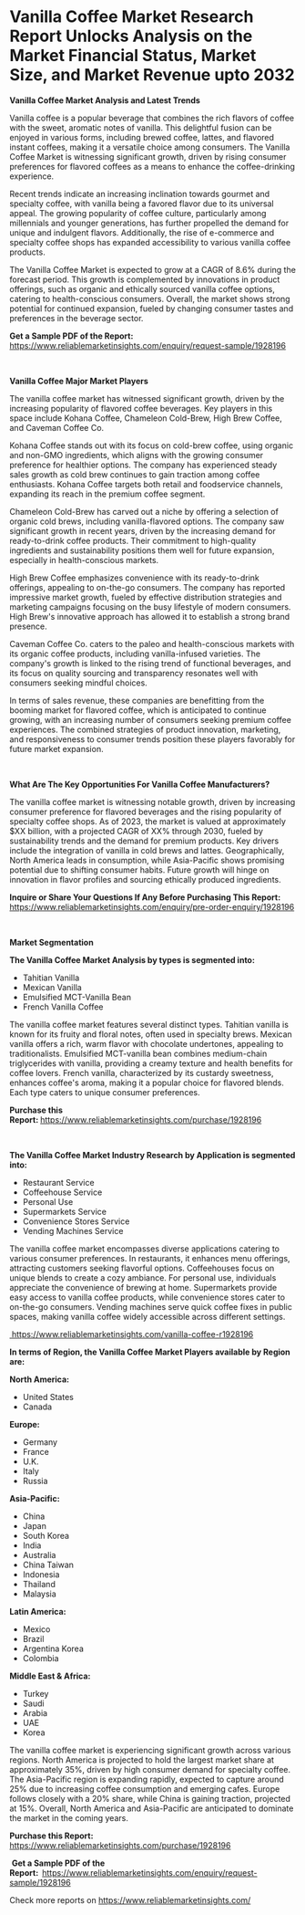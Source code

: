 <p><h1>Vanilla Coffee Market Research Report Unlocks Analysis on the Market Financial Status, Market Size, and Market Revenue upto 2032</h1></p><p><strong>Vanilla Coffee Market Analysis and Latest Trends</strong></p>
<p><p>Vanilla coffee is a popular beverage that combines the rich flavors of coffee with the sweet, aromatic notes of vanilla. This delightful fusion can be enjoyed in various forms, including brewed coffee, lattes, and flavored instant coffees, making it a versatile choice among consumers. The Vanilla Coffee Market is witnessing significant growth, driven by rising consumer preferences for flavored coffees as a means to enhance the coffee-drinking experience.</p><p>Recent trends indicate an increasing inclination towards gourmet and specialty coffee, with vanilla being a favored flavor due to its universal appeal. The growing popularity of coffee culture, particularly among millennials and younger generations, has further propelled the demand for unique and indulgent flavors. Additionally, the rise of e-commerce and specialty coffee shops has expanded accessibility to various vanilla coffee products.</p><p>The Vanilla Coffee Market is expected to grow at a CAGR of 8.6% during the forecast period. This growth is complemented by innovations in product offerings, such as organic and ethically sourced vanilla coffee options, catering to health-conscious consumers. Overall, the market shows strong potential for continued expansion, fueled by changing consumer tastes and preferences in the beverage sector.</p></p>
<p><strong>Get a Sample PDF of the Report:&nbsp;</strong> <a href="https://www.reliablemarketinsights.com/enquiry/request-sample/1928196?utm_campaign=2888&utm_medium=2&utm_source=Github&utm_content=ia&utm_term=07042025&utm_id=vanilla-coffee">https://www.reliablemarketinsights.com/enquiry/request-sample/1928196</a></p>
<p>&nbsp;</p>
<p><strong>Vanilla Coffee Major Market Players</strong></p>
<p><p>The vanilla coffee market has witnessed significant growth, driven by the increasing popularity of flavored coffee beverages. Key players in this space include Kohana Coffee, Chameleon Cold-Brew, High Brew Coffee, and Caveman Coffee Co. </p><p>Kohana Coffee stands out with its focus on cold-brew coffee, using organic and non-GMO ingredients, which aligns with the growing consumer preference for healthier options. The company has experienced steady sales growth as cold brew continues to gain traction among coffee enthusiasts. Kohana Coffee targets both retail and foodservice channels, expanding its reach in the premium coffee segment.</p><p>Chameleon Cold-Brew has carved out a niche by offering a selection of organic cold brews, including vanilla-flavored options. The company saw significant growth in recent years, driven by the increasing demand for ready-to-drink coffee products. Their commitment to high-quality ingredients and sustainability positions them well for future expansion, especially in health-conscious markets.</p><p>High Brew Coffee emphasizes convenience with its ready-to-drink offerings, appealing to on-the-go consumers. The company has reported impressive market growth, fueled by effective distribution strategies and marketing campaigns focusing on the busy lifestyle of modern consumers. High Brew's innovative approach has allowed it to establish a strong brand presence.</p><p>Caveman Coffee Co. caters to the paleo and health-conscious markets with its organic coffee products, including vanilla-infused varieties. The company's growth is linked to the rising trend of functional beverages, and its focus on quality sourcing and transparency resonates well with consumers seeking mindful choices.</p><p>In terms of sales revenue, these companies are benefitting from the booming market for flavored coffee, which is anticipated to continue growing, with an increasing number of consumers seeking premium coffee experiences. The combined strategies of product innovation, marketing, and responsiveness to consumer trends position these players favorably for future market expansion.</p></p>
<p>&nbsp;</p>
<p><strong>What Are The Key Opportunities For Vanilla Coffee Manufacturers?</strong></p>
<p><p>The vanilla coffee market is witnessing notable growth, driven by increasing consumer preference for flavored beverages and the rising popularity of specialty coffee shops. As of 2023, the market is valued at approximately $XX billion, with a projected CAGR of XX% through 2030, fueled by sustainability trends and the demand for premium products. Key drivers include the integration of vanilla in cold brews and lattes. Geographically, North America leads in consumption, while Asia-Pacific shows promising potential due to shifting consumer habits. Future growth will hinge on innovation in flavor profiles and sourcing ethically produced ingredients.</p></p>
<p><strong>Inquire or Share Your Questions If Any Before Purchasing This Report:</strong> <a href="https://www.reliablemarketinsights.com/enquiry/pre-order-enquiry/1928196?utm_campaign=2888&utm_medium=2&utm_source=Github&utm_content=ia&utm_term=07042025&utm_id=vanilla-coffee">https://www.reliablemarketinsights.com/enquiry/pre-order-enquiry/1928196</a></p>
<p>&nbsp;</p>
<p><strong>Market Segmentation</strong></p>
<p><strong>The Vanilla Coffee Market Analysis by types is segmented into:</strong></p>
<p><ul><li>Tahitian Vanilla</li><li>Mexican Vanilla</li><li>Emulsified MCT-Vanilla Bean</li><li>French Vanilla Coffee</li></ul></p>
<p><p>The vanilla coffee market features several distinct types. Tahitian vanilla is known for its fruity and floral notes, often used in specialty brews. Mexican vanilla offers a rich, warm flavor with chocolate undertones, appealing to traditionalists. Emulsified MCT-vanilla bean combines medium-chain triglycerides with vanilla, providing a creamy texture and health benefits for coffee lovers. French vanilla, characterized by its custardy sweetness, enhances coffee's aroma, making it a popular choice for flavored blends. Each type caters to unique consumer preferences.</p></p>
<p><strong>Purchase this Report:&nbsp;</strong><a href="https://www.reliablemarketinsights.com/purchase/1928196?utm_campaign=2888&utm_medium=2&utm_source=Github&utm_content=ia&utm_term=07042025&utm_id=vanilla-coffee">https://www.reliablemarketinsights.com/purchase/1928196</a></p>
<p>&nbsp;</p>
<p><strong>The Vanilla Coffee Market Industry Research by Application is segmented into:</strong></p>
<p><ul><li>Restaurant Service</li><li>Coffeehouse Service</li><li>Personal Use</li><li>Supermarkets Service</li><li>Convenience Stores Service</li><li>Vending Machines Service</li></ul></p>
<p><p>The vanilla coffee market encompasses diverse applications catering to various consumer preferences. In restaurants, it enhances menu offerings, attracting customers seeking flavorful options. Coffeehouses focus on unique blends to create a cozy ambiance. For personal use, individuals appreciate the convenience of brewing at home. Supermarkets provide easy access to vanilla coffee products, while convenience stores cater to on-the-go consumers. Vending machines serve quick coffee fixes in public spaces, making vanilla coffee widely accessible across different settings.</p></p>
<p><a href="https://www.reliablemarketinsights.com/vanilla-coffee-r1928196?utm_campaign=2888&utm_medium=2&utm_source=Github&utm_content=ia&utm_term=07042025&utm_id=vanilla-coffee">&nbsp;https://www.reliablemarketinsights.com/vanilla-coffee-r1928196</a></p>
<p><strong>In terms of Region, the Vanilla Coffee Market Players available by Region are:</strong></p>
<p>
    <p> <strong> North America: </strong>
        <ul>
            <li>United States</li>
            <li>Canada</li>
        </ul>
        </p> 
    <p> <strong> Europe: </strong>
        <ul>
            <li>Germany</li>
            <li>France</li>
            <li>U.K.</li>
            <li>Italy</li>
            <li>Russia</li>
        </ul>
        </p> 
    <p> <strong> Asia-Pacific: </strong>
        <ul>
            <li>China</li>
            <li>Japan</li>
            <li>South Korea</li>
            <li>India</li>
            <li>Australia</li>
            <li>China Taiwan</li>
            <li>Indonesia</li>
            <li>Thailand</li>
            <li>Malaysia</li>
        </ul>
        </p> 
    <p> <strong> Latin America: </strong>
        <ul>
            <li>Mexico</li>
            <li>Brazil</li>
            <li>Argentina Korea</li>
            <li>Colombia</li>
        </ul>
        </p> 
    <p> <strong> Middle East & Africa: </strong>
        <ul>
            <li>Turkey</li>
            <li>Saudi</li>
            <li>Arabia</li>
            <li>UAE</li>
            <li>Korea</li>
        </ul>
    </p>
    </p>
<p><p>The vanilla coffee market is experiencing significant growth across various regions. North America is projected to hold the largest market share at approximately 35%, driven by high consumer demand for specialty coffee. The Asia-Pacific region is expanding rapidly, expected to capture around 25% due to increasing coffee consumption and emerging cafes. Europe follows closely with a 20% share, while China is gaining traction, projected at 15%. Overall, North America and Asia-Pacific are anticipated to dominate the market in the coming years.</p></p>
<p><strong>Purchase this Report: </strong><a href="https://www.reliablemarketinsights.com/purchase/1928196?utm_campaign=2888&utm_medium=2&utm_source=Github&utm_content=ia&utm_term=07042025&utm_id=vanilla-coffee">https://www.reliablemarketinsights.com/purchase/1928196</a></p>
<p>&nbsp;<strong>Get a Sample PDF of the Report:&nbsp;&nbsp;</strong><a href="https://www.reliablemarketinsights.com/enquiry/request-sample/1928196?utm_campaign=2888&utm_medium=2&utm_source=Github&utm_content=ia&utm_term=07042025&utm_id=vanilla-coffee">https://www.reliablemarketinsights.com/enquiry/request-sample/1928196</a></p>
<p><strong></strong></p>
<p>Check more reports on <a href="https://www.reliablemarketinsights.com/?utm_campaign=2888&utm_medium=2&utm_source=Github&utm_content=ia&utm_term=07042025&utm_id=vanilla-coffee">https://www.reliablemarketinsights.com/</a></p>